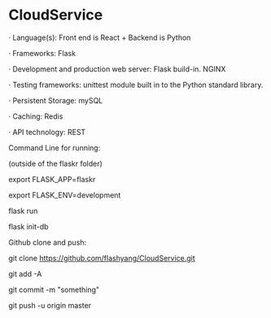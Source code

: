 # CloudService

· Language(s): Front end is React + Backend is Python 
		     
· Frameworks: Flask

· Development and production web server:  Flask build-in. NGINX

· Testing frameworks: unittest module built in to the Python standard library. 

· Persistent Storage: mySQL

· Caching: Redis

· API technology: REST






Command Line for running:

(outside of the flaskr folder)

export FLASK_APP=flaskr

export FLASK_ENV=development

flask run

flask init-db






Github clone and push:

git clone https://github.com/flashyang/CloudService.git

git add -A

git commit -m "something"

git push -u origin master
